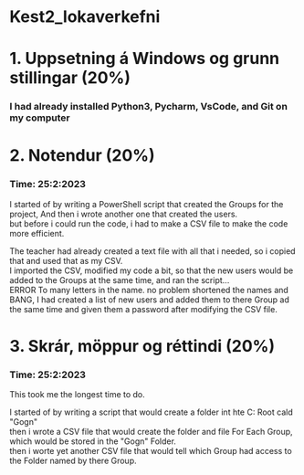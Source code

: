 # Kest2_lokaverkefni

# 1. Uppsetning á Windows og grunn stillingar (20%)
### I had already installed Python3, Pycharm, VsCode, and Git on my computer



# 2. Notendur (20%)
### Time: 25:2:2023

I started of by writing a PowerShell script that created the Groups for the project,
And then i wrote another one that created the users. <br />
but before i could run the code, i had to make a CSV file to make the code more efficient. <br />

The teacher had already created a text file with all that i needed, so i copied that and used that as my CSV. <br />
I imported the CSV, modified my code a bit, so that the new users would be added to the Groups at the same time, and ran the script...<br />
ERROR To many letters in the name. no problem shortened the names and BANG, I had created a list of new users and added them to there Group ad the same time
and given them a password after modifying the CSV file.<br />


# 3. Skrár, möppur og réttindi (20%)
### Time: 25:2:2023

This took me the longest time to do.<br />

I started of by writing a script that would create a folder int hte C: Root cald "Gogn"<br />
then i wrote a CSV file that would create the folder and file For Each Group, which would be stored in the "Gogn" Folder.<br />
then i worte yet another CSV file that would tell which Group had access to the Folder named by there Group.

